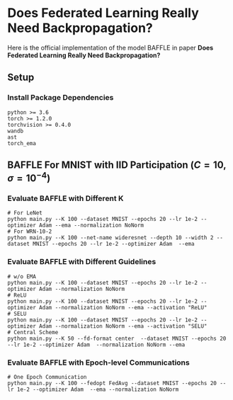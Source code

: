 # Does Federated Learning Really Need Backpropagation?

Here is the official implementation of the model BAFFLE in paper **Does Federated Learning Really Need Backpropagation?**

## Setup
### Install Package Dependencies
```
python >= 3.6
torch >= 1.2.0
torchvision >= 0.4.0
wandb
ast
torch_ema
```

## BAFFLE For MNIST with IID Participation ($C=10,\sigma=10^{-4}$)

### Evaluate BAFFLE with Different K

```
# For LeNet
python main.py --K 100 --dataset MNIST --epochs 20 --lr 1e-2 --optimizer Adam --ema --normalization NoNorm 
# For WRN-10-2
python main.py --K 100 --net-name wideresnet --depth 10 --width 2 --dataset MNIST --epochs 20 --lr 1e-2 --optimizer Adam  --ema
```

### Evaluate BAFFLE with Different Guidelines

```
# w/o EMA
python main.py --K 100 --dataset MNIST --epochs 20 --lr 1e-2 --optimizer Adam --normalization NoNorm
# ReLU 
python main.py --K 100 --dataset MNIST --epochs 20 --lr 1e-2 --optimizer Adam --normalization NoNorm --ema --activation "ReLU"
# SELU
python main.py --K 100 --dataset MNIST --epochs 20 --lr 1e-2 --optimizer Adam --normalization NoNorm --ema --activation "SELU"
# Central Scheme
python main.py --K 50 --fd-format center  --dataset MNIST --epochs 20 --lr 1e-2 --optimizer Adam  --normalization NoNorm --ema 
```

### Evaluate BAFFLE with Epoch-level Communications

```
# One Epoch Communication
python main.py --K 100 --fedopt FedAvg --dataset MNIST --epochs 20 --lr 1e-2 --optimizer Adam  --ema --normalization NoNorm 
```